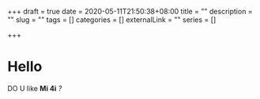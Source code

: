 +++
draft = true
date = 2020-05-11T21:50:38+08:00
title = ""
description = ""
slug = "" 
tags = []
categories = []
externalLink = ""
series = []

+++

# Hello

DO U like **Mi 4i** *?*